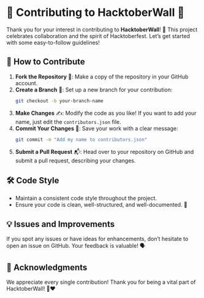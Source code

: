 # 🌟 Contributing to HacktoberWall 🌟

Thank you for your interest in contributing to **HacktoberWall**! 🎉 This project celebrates collaboration and the spirit of Hacktoberfest. Let’s get started with some easy-to-follow guidelines!

## 🚀 How to Contribute

1. **Fork the Repository** 🍴: Make a copy of the repository in your GitHub account.
2. **Create a Branch** 🌱: Set up a new branch for your contribution:
   ```bash
   git checkout -b your-branch-name
   ```
3. **Make Changes** ✍️: Modify the code as you like! If you want to add your name, just edit the `contributors.json` file.
4. **Commit Your Changes** 💾: Save your work with a clear message:
   ```bash
   git commit -m "Add my name to contributors.json"
   ```
5. **Submit a Pull Request** 📬: Head over to your repository on GitHub and submit a pull request, describing your changes.

## 🛠️ Code Style

- Maintain a consistent code style throughout the project.
- Ensure your code is clean, well-structured, and well-documented. 📝

## 💡 Issues and Improvements

If you spot any issues or have ideas for enhancements, don’t hesitate to open an issue on GitHub. Your feedback is valuable! 🗣️

## 🙌 Acknowledgments

We appreciate every single contribution! Thank you for being a vital part of HacktoberWall! 🌈❤️
